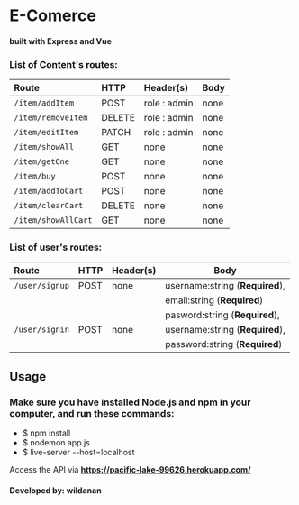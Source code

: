 <!-- --register--

### http://localhost:3000/user/signup || 'get' || headers: none || description: register user to database

--login--

### http://localhost:3000/user/signin || 'post' || headers: token || description: generate jwtoken for user who login -->

# E-Comerce

#### built with Express and Vue


### List of Content's routes:
| Route            | HTTP   | Header(s)  | Body                             |
|:-----------------|:-------|:-----------|----------------------------------|
| `/item/addItem`     | POST    |  role : admin      | none                             |
| `/item/removeItem`     | DELETE    |  role : admin    | none                             |
| `/item/editItem`     | PATCH    |  role : admin     | none                             |
| `/item/showAll`     | GET     |  none      | none                             |
| `/item/getOne`     | GET    |  none      | none                             |
| `/item/buy`     | POST    |  none      | none                             |
| `/item/addToCart`     | POST    |  none      | none                             |
| `/item/clearCart`     | DELETE    |  none      | none                             |
| `/item/showAllCart`     | GET    |  none      | none                             |



### List of user's routes:
| Route            | HTTP   | Header(s)  | Body                           |
|:-----------------|:-------|:-----------|--------------------------------|
| `/user/signup`    | POST   |  none      | username:string (**Required**),|
|                  |        |            | email:string (**Required**)    |
|                  |        |            | pasword:string (**Required**), |
| `/user/signin`    | POST   |  none      | username:string (**Required**),|
|                  |        |            | password:string (**Required**) |

## Usage
### Make sure you have installed Node.js and npm in your computer, and run these commands:

- $ npm install
- $ nodemon app.js
- $ live-server --host=localhost

Access the API via **https://pacific-lake-99626.herokuapp.com/**
#### Developed by: wildanan